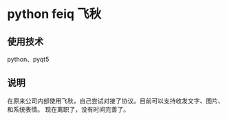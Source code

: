 # python feiq 飞秋

## 使用技术
python、pyqt5

## 说明
在原来公司内部使用飞秋，自己尝试对接了协议。目前可以支持收发文字、图片、和系统表情。
现在离职了，没有时间完善了。